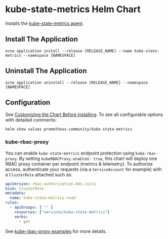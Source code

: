 # kube-state-metrics Helm Chart

Installs the [kube-state-metrics agent](https://github.com/kubernetes/kube-state-metrics).

## Install The Application

```console
ocne application install --release [RELEASE_NAME] --name kube-state-metrics --namespace [NAMESPACE]
```
## Uninstall The Application

```console
ocne application uninstall --release [RELEASE_NAME} --namespace [NAMESPACE]
```

## Configuration

See [Customizing the Chart Before Installing](https://helm.sh/docs/intro/using_helm/#customizing-the-chart-before-installing). To see all configurable options with detailed comments:

```console
helm show values prometheus-community/kube-state-metrics
```

### kube-rbac-proxy

You can enable `kube-state-metrics` endpoint protection using `kube-rbac-proxy`. By setting `kubeRBACProxy.enabled: true`, this chart will deploy one RBAC proxy container per endpoint (metrics & telemetry).
To authorize access, authenticate your requests (via a `ServiceAccount` for example) with a `ClusterRole` attached such as:

```yaml
apiVersion: rbac.authorization.k8s.io/v1
kind: ClusterRole
metadata:
  name: kube-state-metrics-read
rules:
  - apiGroups: [ "" ]
    resources: ["services/kube-state-metrics"]
    verbs:
      - get
```

See [kube-rbac-proxy examples](https://github.com/brancz/kube-rbac-proxy/tree/master/examples/resource-attributes) for more details.
